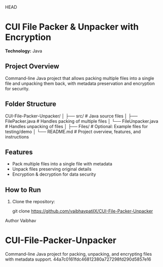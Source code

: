  HEAD
# CUI File Packer & Unpacker with Encryption

**Technology:** Java

## Project Overview
Command-line Java project that allows packing multiple files into a single file and unpacking them back, with metadata preservation and encryption for security.

## Folder Structure
CUI-File-Packer-Unpacker/
│
├── src/                   # Java source files
│   ├── FilePacker.java    # Handles packing of multiple files
│   └── FileUnpacker.java  # Handles unpacking of files
│
├── Files/                 # Optional: Example files for testing/demo
│
└── README.md              # Project overview, features, and instructions

## Features
- Pack multiple files into a single file with metadata
- Unpack files preserving original details
- Encryption & decryption for data security

## How to Run
1. Clone the repository:

   git clone https://github.com/vaibhavpatilX/CUI-File-Packer-Unpacker
   
Author
Vaibhav 	

# CUI-File-Packer-Unpacker
Command-line Java project for packing, unpacking, and encrypting files with metadata support.
 44a7c0161fdc46812380a727298fd290d5857e16
